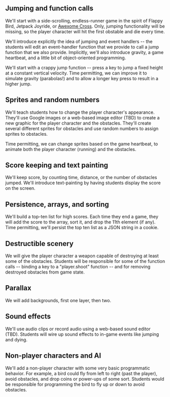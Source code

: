 ## Jumping and function calls

We'll start with a side-scrolling, endless-runner game in the spirit of
Flappy Bird, Jetpack Joyride, or [Awexome
Cross](http://www.homestarrunner.com/awexome.html).  Only, jumping
functionality will be missing, so the player character will hit the first
obstable and die every time.

We'll introduce explicitly the idea of jumping and event handlers -- the
students will edit an event-handler function that we provide to call a
jump function that we also provide.  Implicitly, we'll also introduce
gravity, a game heartbeat, and a little bit of object-oriented
programming.

We'll start with a crappy jump function -- press a key to jump a fixed
height at a constant vertical velocity.  Time permitting, we can improve
it to simulate gravity (parabolas!) and to allow a longer key press to
result in a higher jump.


## Sprites and random numbers

We'll teach students how to change the player character's appearance.
They'll use Google images or a web-based image editor (TBD) to create a
new graphic for the player character and the obstacles.  They'll create
several different sprites for obstacles and use random numbers to assign
sprites to obstacles.

Time permitting, we can change sprites based on the game heartbeat, to
animate both the player character (running) and the obstacles.


## Score keeping and text painting

We'll keep score, by counting time, distance, or the number of obstacles
jumped.  We'll introduce text-painting by having students display the
score on the screen.


## Persistence, arrays, and sorting

We'll build a top-ten list for high scores.  Each time they end a game,
they will add the score to the array, sort it, and drop the 11th element
(if any).  Time permitting, we'll persist the top ten list as a JSON
string in a cookie.


## Destructible scenery

We will give the player character a weapon capable of destroying at least
some of the obstacles.  Students will be responsible for some of the
function calls -- binding a key to a "player.shoot" function -- and for
removing destroyed obstacles from game state.


## Parallax

We will add backgrounds, first one layer, then two.


## Sound effects

We'll use audio clips or record audio using a web-based sound editor
(TBD).  Students will wire up sound effects to in-game events like jumping
and dying.


## Non-player characters and AI

We'll add a non-player character with some very basic programmatic
behavior.  For example, a bird could fly from left to right (past the
player), avoid obstacles, and drop coins or power-ups of some sort.
Students would be responsible for programming the bird to fly up or down
to avoid obstacles.
